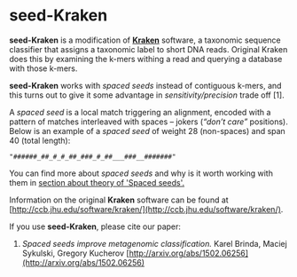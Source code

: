 # seed-Kraken

**seed-Kraken** is a modification of [**Kraken**](http://ccb.jhu.edu/software/kraken/) software, 
a taxonomic sequence classifier that assigns a taxonomic label to short DNA reads.
Original Kraken does this by examining the k-mers withing a read and querying 
a database with those k-mers. 

**seed-Kraken** works with *spaced seeds* instead of contiguous k-mers, 
and this turns out to give it some advantage in *sensitivity/precision* trade off [1].

A *spaced seed* is a local match triggering an alignment, encoded with a pattern of
matches interleaved with spaces – jokers (*“don’t care”* positions). 
Below is an example of a *spaced seed* of weight 28 (non-spaces) and span 40 (total length):

    "######_##_#_#_##_###_#_##___###__#######"

You can find more about *spaced seeds* and why is it worth working with them in [section about theory of 'Spaced seeds'.](theory.md)

Information on the original **Kraken** software can be found at [http://ccb.jhu.edu/software/kraken/](http://ccb.jhu.edu/software/kraken/).

If you use **seed-Kraken**, please cite our paper:

1. *Spaced seeds improve metagenomic classification.*  Karel Brinda, Maciej Sykulski, Gregory Kucherov [http://arxiv.org/abs/1502.06256](http://arxiv.org/abs/1502.06256)
